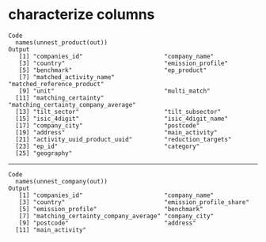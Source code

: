 # characterize columns

    Code
      names(unnest_product(out))
    Output
       [1] "companies_id"                       "company_name"                      
       [3] "country"                            "emission_profile"                  
       [5] "benchmark"                          "ep_product"                        
       [7] "matched_activity_name"              "matched_reference_product"         
       [9] "unit"                               "multi_match"                       
      [11] "matching_certainty"                 "matching_certainty_company_average"
      [13] "tilt_sector"                        "tilt_subsector"                    
      [15] "isic_4digit"                        "isic_4digit_name"                  
      [17] "company_city"                       "postcode"                          
      [19] "address"                            "main_activity"                     
      [21] "activity_uuid_product_uuid"         "reduction_targets"                 
      [23] "ep_id"                              "category"                          
      [25] "geography"                         

---

    Code
      names(unnest_company(out))
    Output
       [1] "companies_id"                       "company_name"                      
       [3] "country"                            "emission_profile_share"            
       [5] "emission_profile"                   "benchmark"                         
       [7] "matching_certainty_company_average" "company_city"                      
       [9] "postcode"                           "address"                           
      [11] "main_activity"                     

